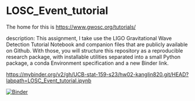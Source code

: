 # LOSC_Event_tutorial

The home for this is https://www.gwosc.org/tutorials/

description: This assignment, I take use the LIGO Gravitational Wave Detection Tutorial Notebook and companion files that are publicly available on Github. With those, you will structure this repository as a reproducible research package, with installable utilities separated into a small Python package, a conda Environment specification and a new Binder link.

https://mybinder.org/v2/gh/UCB-stat-159-s23/hw02-kanglin820.git/HEAD?labpath=LOSC_Event_tutorial.ipynb

[![Binder](https://mybinder.org/badge_logo.svg)](https://mybinder.org/v2/gh/UCB-stat-159-s23/hw02-kanglin820.git/HEAD?labpath=LOSC_Event_tutorial.ipynb)

